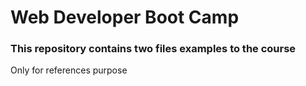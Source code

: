 # Web Developer Boot Camp

### This repository contains two files examples to the course

Only for references purpose